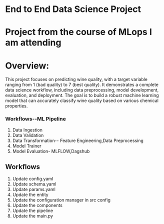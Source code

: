 # End to End Data Science Project
# Project from the course of MLops I am attending 

# Overview:
This project focuses on predicting wine quality, with a target variable ranging from 1 (bad quality) to 7 (best quality). It demonstrates a complete data science workflow, including data preprocessing, model development, evaluation, and deployment. The goal is to build a robust machine learning model that can accurately classify wine quality based on various chemical properties.


### Workflows--ML Pipeline

1. Data Ingestion
2. Data Validation
3. Data Transformation-- Feature Engineering,Data Preprocessing
4. Model Trainer
5. Model Evaluation- MLFLOW,Dagshub

## Workflows

1. Update config.yaml
2. Update schema.yaml
3. Update params.yaml
4. Update the entity
5. Update the configuration manager in src config
6. Update the components
7. Update the pipeline 
8. Update the main.py
